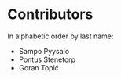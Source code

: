 # Contributors #

In alphabetic order by last name:

* Sampo Pyysalo     <smp is s u-tokyo ac jp>
* Pontus Stenetorp  <pontus is s u-tokyo ac jp>
* Goran Topić       <goran is s u-tokyo ac jp>
